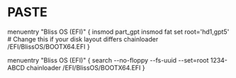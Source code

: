 # PASTE


menuentry "Bliss OS (EFI)" {
    insmod part_gpt
    insmod fat
    set root='hd1,gpt5'  # Change this if your disk layout differs
    chainloader /EFI/BlissOS/BOOTX64.EFI
}



menuentry "Bliss OS (EFI)" {
    search --no-floppy --fs-uuid --set=root 1234-ABCD
    chainloader /EFI/BlissOS/BOOTX64.EFI
}
